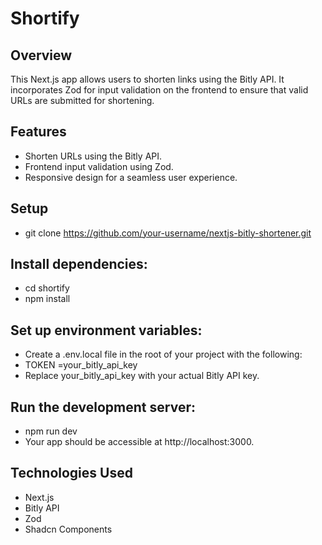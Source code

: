 # Shortify

## Overview

This Next.js app allows users to shorten links using the Bitly API. It incorporates Zod for input validation on the frontend to ensure that valid URLs are submitted for shortening.

## Features

- Shorten URLs using the Bitly API.
- Frontend input validation using Zod.
- Responsive design for a seamless user experience.

## Setup
-  git clone https://github.com/your-username/nextjs-bitly-shortener.git
## Install dependencies:
- cd shortify
- npm install


## Set up environment variables:

- Create a .env.local file in the root of your project with the following:
- TOKEN =your_bitly_api_key
- Replace your_bitly_api_key with your actual Bitly API key.

## Run the development server:

- npm run dev
- Your app should be accessible at http://localhost:3000.

## Technologies Used
- Next.js
- Bitly API
- Zod
- Shadcn Components